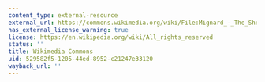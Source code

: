 ```yaml
---
content_type: external-resource
external_url: https://commons.wikimedia.org/wiki/File:Mignard_-_The_Shepherd_Faustulus_Bringing_Romulus_and_Remus_to_His_Wife.jpg
has_external_license_warning: true
license: https://en.wikipedia.org/wiki/All_rights_reserved
status: ''
title: Wikimedia Commons
uid: 529582f5-1205-44ed-8952-c21247e33120
wayback_url: ''
---
```

